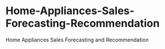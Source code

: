 # Home-Appliances-Sales-Forecasting-Recommendation
Home Appliances Sales Forecasting and Recommendation
